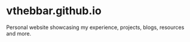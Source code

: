 # vthebbar.github.io
Personal website showcasing my experience, projects, blogs, resources and more.
